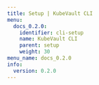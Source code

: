 ```yaml
---
title: Setup | KubeVault CLI
menu:
  docs_0.2.0:
    identifier: cli-setup
    name: KubeVault CLI
    parent: setup
    weight: 30
menu_name: docs_0.2.0
info:
  version: 0.2.0
---
```


